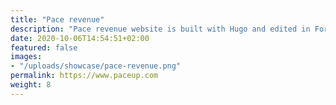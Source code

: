 ```yaml
---
title: "Pace revenue"
description: "Pace revenue website is built with Hugo and edited in Forestry"
date: 2020-10-06T14:54:51+02:00
featured: false
images:
- "/uploads/showcase/pace-revenue.png"
permalink: https://www.paceup.com
weight: 8
---
```

